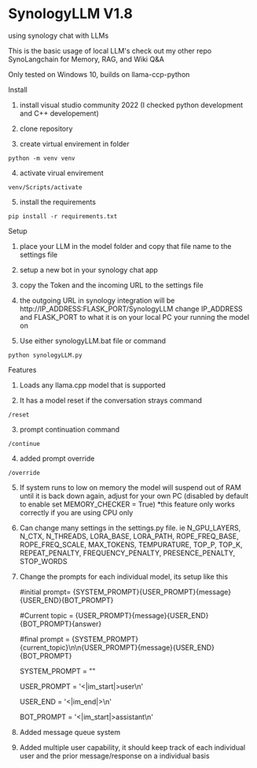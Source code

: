 # SynologyLLM V1.8
using synology chat with LLMs

This is the basic usage of local LLM's check out my other repo SynoLangchain for Memory, RAG, and Wiki Q&A 

Only tested on Windows 10, builds on llama-ccp-python 


Install
  
  1) install visual studio community 2022 (I checked python development and C++ developement)
  
  2) clone repository
  
  3) create virtual envirement in folder    
    
    python -m venv venv
  
  4) activate virual envirement             
  
    venv/Scripts/activate
 
  5) install the requirements
    
    pip install -r requirements.txt
     
Setup

  1) place your LLM in the model folder and copy that file name to the settings file
  
  2) setup a new bot in your synology chat app
  
  3) copy the Token and the incoming URL to the settings file
  
  4) the outgoing URL in synology integration will be http://IP_ADDRESS:FLASK_PORT/SynologyLLM change IP_ADDRESS and FLASK_PORT to what it is on your local PC your running the model on
  
  5) Use either synologyLLM.bat file or command
  
    python synologyLLM.py
    
    
Features
  
  1) Loads any llama.cpp model that is supported
  
  2) It has a model reset if the conversation strays command    
      
    /reset
  
  3) prompt continuation command
      
    /continue
    
  4) added prompt override

    /override
    
  5) If system runs to low on memory the model will suspend out of RAM until it is back down again, adjust for your own PC (disabled by default to enable set MEMORY_CHECKER = True) *this feature only works correctly if you are using CPU only

  6) Can change many settings in the settings.py file. ie N_GPU_LAYERS, N_CTX, N_THREADS, LORA_BASE, LORA_PATH, ROPE_FREQ_BASE, ROPE_FREQ_SCALE, MAX_TOKENS, TEMPURATURE, TOP_P, TOP_K, REPEAT_PENALTY, FREQUENCY_PENALTY, PRESENCE_PENALTY, STOP_WORDS

  7) Change the prompts for each individual model, its setup like this
     
     #initial prompt= {SYSTEM_PROMPT}{USER_PROMPT}{message}{USER_END}{BOT_PROMPT}
     
     #Current topic = {USER_PROMPT}{message}{USER_END}{BOT_PROMPT}{answer}
     
     #final prompt = {SYSTEM_PROMPT}{current_topic}\n\n{USER_PROMPT}{message}{USER_END}{BOT_PROMPT}

     SYSTEM_PROMPT = ""
     
     USER_PROMPT = '<|im_start|>user\n'
     
     USER_END = '<|im_end|>\n'
     
     BOT_PROMPT = '<|im_start|>assistant\n'
     

  8) Added message queue system

  9) Added multiple user capability, it should keep track of each individual user and the prior message/response on a individual basis

